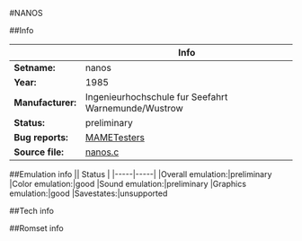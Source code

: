#NANOS

##Info

||Info|
|-----|-----|
|**Setname:**|nanos
|**Year:**|1985
|**Manufacturer:**|Ingenieurhochschule fur Seefahrt Warnemunde/Wustrow
|**Status:**|preliminary
|**Bug reports:**|[MAMETesters](http://mametesters.org/view_all_set.php?type=1&temporary=y&search=nanos.c)
|**Source file:**|[nanos.c](https://github.com/mamedev/mame/blob/master/src/mess/drivers/nanos.c)

##Emulation info
|| Status |
|-----|-----|
|Overall emulation:|preliminary
|Color emulation:|good
|Sound emulation:|preliminary
|Graphics emulation:|good
|Savestates:|unsupported

##Tech info

##Romset info

<!--- START OF EDITED COMMENT DO NOT TOUCH TEXT ABOVE-->
